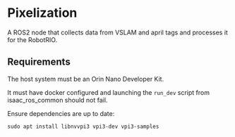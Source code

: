 # Pixelization

A ROS2 node that collects data from VSLAM and april tags and processes it for the RobotRIO.

## Requirements

The host system must be an Orin Nano Developer Kit.

It must have docker configured and launching the `run_dev` script from isaac_ros_common should not fail.

Ensure dependencies are up to date:
```shell
sudo apt install libnvvpi3 vpi3-dev vpi3-samples
```

